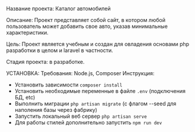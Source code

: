 Название проекта: Каталог автомобилей

Описание: Проект представляет собой сайт, в котором любой пользователь может добавить свое авто, указав минимальные характеристики. 

Цель: Проект является учебным и создан для овладения основами php разработки в целом и laravel в частности.

Стадия проекта: в разработке.

УСТАНОВКА:
Требования: Node.js, Composer 
Инструкция:

- Установить зависимости `composer install`
- Установить необходимые переменные в файле `.env` (подключения БД, etc)
- Выполнить миграции `php artisan migrate` (с флагом --seed для наполения базы через фабрику)
- Запустить локальный веб сервер `php artisan serve`
- Для работы стилей дополнительно запустить `npm run dev`
